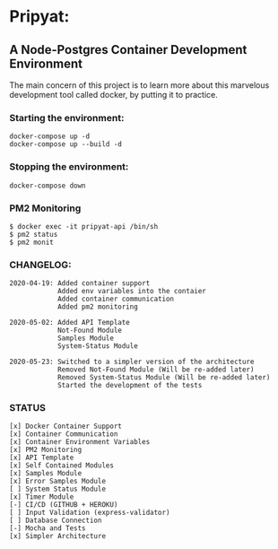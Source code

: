 # Pripyat:
## A Node-Postgres Container Development Environment
The main concern of this project is to learn more about this marvelous development tool called docker, by putting it to practice.

### Starting the environment:
    docker-compose up -d
    docker-compose up --build -d

### Stopping the environment:
    docker-compose down

### PM2 Monitoring
    $ docker exec -it pripyat-api /bin/sh
    $ pm2 status
    $ pm2 monit

### CHANGELOG:
    2020-04-19: Added container support
                Added env variables into the contaier
                Added container communication
                Added pm2 monitoring
    
    2020-05-02: Added API Template
                Not-Found Module
                Samples Module
                System-Status Module

    2020-05-23: Switched to a simpler version of the architecture
                Removed Not-Found Module (Will be re-added later)
                Removed System-Status Module (Will be re-added later)
                Started the development of the tests

### STATUS
    [x] Docker Container Support
    [x] Container Communication
    [x] Container Environment Variables
    [x] PM2 Monitoring
    [x] API Template
    [x] Self Contained Modules
    [x] Samples Module
    [x] Error Samples Module
    [ ] System Status Module
    [x] Timer Module
    [-] CI/CD (GITHUB + HEROKU)
    [ ] Input Validation (express-validator)
    [ ] Database Connection
    [-] Mocha and Tests
    [x] Simpler Architecture
